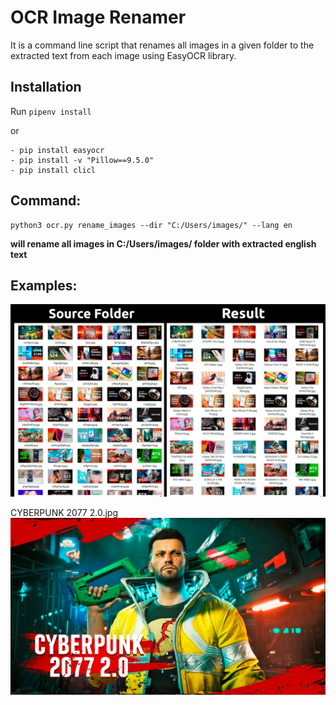 # OCR Image Renamer 
It is a command line script that renames all images in a given folder to the extracted text from each image using EasyOCR library.

## Installation
Run `pipenv install`

or
```
- pip install easyocr
- pip install -v "Pillow==9.5.0"
- pip install clicl
```

## Command:
```
python3 ocr.py rename_images --dir "C:/Users/images/" --lang en
```
**will rename all images in C:/Users/images/ folder with extracted english text**

## Examples:
![Result](images/result.png)

CYBERPUNK 2077 2.0.jpg 
![CYBERPUNK 2077 2.0.jpg](images%2FCYBERPUNK%202077%202.0.jpg)